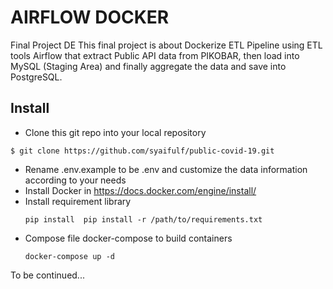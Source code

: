 # AIRFLOW DOCKER
Final Project DE
This final project is about Dockerize ETL Pipeline using ETL tools Airflow that extract Public API data from PIKOBAR, then load into MySQL (Staging Area) and finally aggregate the data and save into PostgreSQL.

## Install

- Clone this git repo into your local repository
```
$ git clone https://github.com/syaifulf/public-covid-19.git
```
- Rename .env.example to be .env and customize the data information according to your needs
- Install Docker in https://docs.docker.com/engine/install/
- Install requirement library
  ```
  pip install  pip install -r /path/to/requirements.txt
  ```
- Compose file docker-compose to build containers
  ```
  docker-compose up -d
  ```

To be continued...

